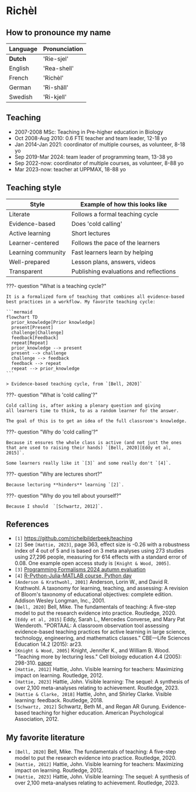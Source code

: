 # Richèl

## How to pronounce my name

Language |Pronunciation
---------|-------------
**Dutch**|'Rie-sjel'
English  |'Rea-shell'
French   |'Richèl'
German   |'Ri-shäll'
Swedish  |'Ri-kjell'

## Teaching

- 2007-2008 MSc: Teaching in Pre-higher education in Biology
- Oct 2008-Aug 2010: 0.6 FTE teacher and team leader, 12-18 yo
- Jan 2014-Jan 2021: coordinator of multiple courses, as volunteer, 8-18 yo
- Sep 2019-Mar 2024: team leader of programming team, 13-38 yo
- Sep 2022-now: coordinator of multiple courses, as volunteer, 8-88 yo
- Mar 2023-now: teacher at UPPMAX, 18-88 yo

## Teaching style

Style             |Example of how this looks like
------------------|--------------------------------------
Literate          |Follows a formal teaching cycle
Evidence-based    |Does 'cold calling'
Active learning   |Short lectures
Learner-centered  |Follows the pace of the learners
Learning community|Fast learners learn by helping
Well-prepared     |Lesson plans, answers, videos
Transparent       |Publishing evaluations and reflections

???- question "What is a teaching cycle?"

    It is a formalized form of teaching that combines all evidence-based
    best practices in a workflow. My favorite teaching cycle:

    ```mermaid
    flowchart TD
      prior_knowledge[Prior knowledge]
      present[Present]
      challenge[Challenge]
      feedback[Feedback]
      repeat[Repeat]
      prior_knowledge --> present
      present --> challenge
      challenge --> feedback
      feedback --> repeat
      repeat --> prior_knowledge
    ```

    > Evidence-based teaching cycle, from `[Bell, 2020]`

???- question "What is 'cold calling'?"

    Cold calling is, after asking a plenary question and giving
    all learners time to think, to as a random learner for the answer.

    The goal of this is to get an idea of the full classroom's knowledge.

???- question "Why do 'cold calling'?"

    Because it ensures the whole class is active (and not just the ones
    that are used to raising their hands) `[Bell, 2020][Eddy et al, 2015]`.

    Some learners really like it `[3]` and some really don't `[4]`.

???- question "Why are lectures short?"

    Because lecturing **hinders** learning `[2]`.

???- question "Why do you tell about yourself?"

    Because I should  `[Schwartz, 2012]`.

## References

- `[1]` <https://github.com/richelbilderbeek/teaching>
- `[2]` See `[Hattie, 2023]`, page 363, effect size is -0.26 with a robustness
  index of 4 out of 5
  and is based on 3 meta analyses using 273 studies using 27,296 people,
  measuring for 614 effects with a standard error of 0.08.
  One example open access study is `[Knight & Wood, 2005]`.
- `[3]` [Programming Formalisms 2024 autumn evaluation](https://uppmax.github.io/programming_formalisms/evaluations/2024_autumn/teacher_comments.csv)
- `[4]` [R-Python-Julia-MATLAB course, Python day](https://github.com/UPPMAX/R-python-julia-matlab-HPC/blob/main/evaluations/20241022/20241022_python.csv)
- `[Anderson & Krathwohl, 2001]` Anderson, Lorin W., and David R. Krathwohl.
  A taxonomy for learning, teaching, and assessing:
  A revision of Bloom's taxonomy of educational objectives: complete edition.
  Addison Wesley Longman, Inc., 2001.
- `[Bell, 2020]` Bell, Mike. The fundamentals of teaching:
  A five-step model to put the research evidence into practice. Routledge, 2020.
- `[Eddy et al, 2015]`
  Eddy, Sarah L., Mercedes Converse, and Mary Pat Wenderoth.
  "PORTAAL: A classroom observation tool assessing evidence-based teaching
  practices for active learning in large science, technology, engineering,
  and mathematics classes." CBE—Life Sciences Education 14.2 (2015): ar23.
- `[Knight & Wood, 2005]` Knight, Jennifer K., and William B. Wood.
  "Teaching more by lecturing less." Cell biology education 4.4 (2005): 298-310.
  [paper](https://www.lifescied.org/doi/full/10.1187/05-06-0082)
- `[Hattie, 2012]` Hattie, John. Visible learning for teachers:
  Maximizing impact on learning. Routledge, 2012.
- `[Hattie, 2023]` Hattie, John. Visible learning:
  The sequel: A synthesis of over 2,100 meta-analyses relating to achievement.
  Routledge, 2023.
- `[Hattie & Clarke, 2018]` Hattie, John, and Shirley Clarke. Visible learning:
  feedback. Routledge, 2018.
- `[Schwartz, 2012]` Schwartz, Beth M., and Regan AR Gurung.
  Evidence-based teaching for higher education.
  American Psychological Association, 2012.

## My favorite literature

- `[Bell, 2020]` Bell, Mike. The fundamentals of teaching:
  A five-step model to put the research evidence into practice. Routledge, 2020.
- `[Hattie, 2012]` Hattie, John. Visible learning for teachers:
  Maximizing impact on learning. Routledge, 2012.
- `[Hattie, 2023]` Hattie, John. Visible learning:
  The sequel: A synthesis of over 2,100 meta-analyses relating to achievement.
  Routledge, 2023.
